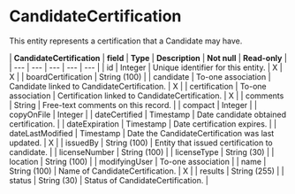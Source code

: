 # CandidateCertification

This entity represents a certification that a Candidate may have.

| **CandidateCertification** | **field** | **Type** | **Description** | **Not null** | **Read-only** |
| --- | --- | --- | --- | --- |
| id | Integer | Unique identifier for this entity. | X | X |
| boardCertification | String (100) |
| candidate | To-one association | Candidate linked to CandidateCertification. | X |
| certification | To-one association | Certification linked to CandidateCertification. | X |
| comments | String | Free-text comments on this record. |
| compact | Integer |
| copyOnFile | Integer |
| dateCertified | Timestamp | Date candidate obtained certification. |
| dateExpiration | Timestamp | Date certification expires. |
| dateLastModified | Timestamp | Date the CandidateCertification was last updated. | X |
| issuedBy | String (100) | Entity that issued certification to candidate. |
| licenseNumber | String (100) |
| licenseType | String (30) |
| location | String (100) |
| modifyingUser | To-one association |
| name | String (100) | Name of CandidateCertification. | X |
| results | String (255) |
| status | String (30) | Status of CandidateCertification. |